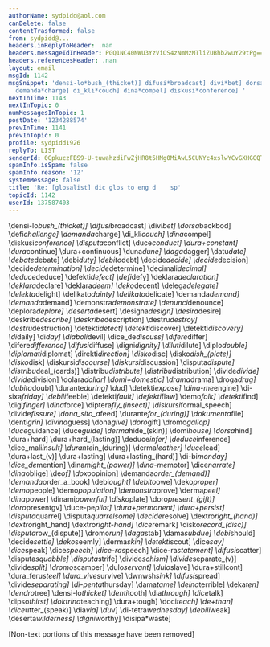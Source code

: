 ```yaml
---
authorName: sydpidd@aol.com
canDelete: false
contentTrasformed: false
from: sydpidd@...
headers.inReplyToHeader: .nan
headers.messageIdInHeader: PGQ1NC40NWU3YzViOS4zNmMzMTliZUBhb2wuY29tPg==
headers.referencesHeader: .nan
layout: email
msgId: 1142
msgSnippet: 'densi-lo*bush_(thicket)] difusi*broadcast] divi*bet] dorsa*backbod] defi*challenge]
  demanda*charge] di_kli*couch] dina*compel] diskusi*conference] '
nextInTime: 1143
nextInTopic: 0
numMessagesInTopic: 1
postDate: '1234288574'
prevInTime: 1141
prevInTopic: 0
profile: sydpidd1926
replyTo: LIST
senderId: 0GpkuczFBS9-U-tuwahzdiFwZjHR8t5HMg0MiAwL5CUNYc4xslwYCvGXHGGQTuMi0utVDtg_
spamInfo.isSpam: false
spamInfo.reason: '12'
systemMessage: false
title: 'Re: [glosalist] dic glos to eng d    sp'
topicId: 1142
userId: 137587403
---
```


\densi-lo*bush_(thicket)]
\difusi*broadcast]
\divi*bet]
\dorsa*backbod]
\defi*challenge]
\demanda*charge]
\di_kli*couch]
\dina*compel]
\diskusi*conference]
\disputa*conflict]
\duce*conduct]
\dura+constant]
\dura*continue]
\dura+continuous]
\duna*dune]
\daga*dagger]
\datu*date]
\debate*debate]
\debi*duty]
\debito*debt]
\decide*decide]
\decide*decision]
\decide*determination]
\decide*determine]
\decimali*decimal]
\deduce*deduce]
\defekti*defect]
\defi*defy]
\deklara*declaration]
\deklara*declare]
\deklara*deem]
\deko*decent]
\delega*delegate]
\delekta*delight]
\delikato*dainty]
\delikato*delicate]
\demanda*demand]
\demanda*demand]
\demonstra*demonstrate]
\denunci*denounce]
\deplora*deplore]
\deserta*desert]
\designa*design]
\desira*desire]
\deskribe*describe]
\deskribe*description]
\destru*destroy]
\destru*destruction]
\detekti*detect]
\detekti*discover]
\detekti*discovery]
\di*daily]
\di*day]
\diaboli*devil]
\dice_de*discuss]
\difere*differ]
\difere*difference]
\difusi*diffuse]
\digni*dignity]
\diluti*dilute]
\diplo*double]
\diplomati*diplomat]
\direkti*direction]
\disko*disc]
\disko*dish_(plate)]
\disko*disk]
\diskursi*discourse]
\diskursi*discussion]
\disputa*dispute]
\distribu*deal_(cards)]
\distribu*distribute]
\distribu*distribution]
\divide*divide]
\divide*division]
\dolara*dollar]
\domi+domestic]
\drama*drama]
\droga*drug]
\dubita*doubt]
\durante*during]
\du*d]
\detekti*expose]
\dina-me*engine]
\di-sixa*friday]
\debili*feeble]
\defekti*fault]
\defekti*flaw]
\demo*folk]
\detekti*find]
\digi*finger]
\dina*force]
\diptera*fly_(insect)]
\diskursi*formal_speech]
\divide*fissure]
\dona_sito_a*feed]
\durante*for_(during)]
\dokumenta*file]
\denti*grin]
\divina*guess]
\dona*give]
\doro*gift]
\dromo*gallop]
\duce*guidance]
\duce*guide]
\derma*hide_(skin)]
\domi*house]
\dorsa*hind]
\dura+hard]
\dura+hard_(lasting)]
\deduce*infer]
\deduce*inference]
\dice_mali*insult]
\durante*in_(during)]
\derma*leather]
\duce*lead]
\dura+last_(v)]
\dura+lasting]
\dura+lasting_(hard)]
\di-bi*monday]
\dice_de*mention]
\dina*might_(power)]
\dina-me*motor]
\dice*narrate]
\dina*oblige]
\de*of]
\doxo*opinion]
\demanda*order_(demand)]
\demanda*order_a_book]
\debi*ought]
\debito*owe]
\deko*proper]
\demo*people]
\demo*population]
\demonstra*prove]
\derma*peel]
\dina*power]
\dinami*powerful]
\disko*plate]
\doro*present_(gift)]
\doro*presentgv]
\duce-pe*pilot]
\dura+permanent]
\dura+persist]
\disputa*quarrel]
\disputa*quarrelsome]
\decide*resolve]
\dextro*right_(hand)]
\dextro*right_hand]
\dextro*right-hand]
\dice*remark]
\disko*record_(disc)]
\disputa*row_(dispute)]
\dromo*run]
\daga*stab]
\dama*subdue]
\debi*should]
\decide*settle]
\deko*seemly]
\derma*skin]
\detekti*scout]
\dice*say]
\dice*speak]
\dice*speech]
\dice-ra*speech]
\dice-ra*statement]
\difusi*scatter]
\disputa*squabble]
\disputa*strife]
\divide*schism]
\divide*separate_(v)]
\divide*split]
\dromo*scamper]
\dulo*servant]
\dulo*slave]
\dura+stillcont]
\dura_feru*steel]
\dura_vive*survive]
\dwnwsh*sink]
\difusi*spread]
\divide*separating]
\di-penta*thursday]
\dama*tame]
\deino*terrible]
\deka*ten]
\dendro*tree]
\densi-lo*thicket]
\denti*tooth]
\dia*through]
\dice*talk]
\dipso*thirst]
\doktrina*teaching]
\dura+tough]
\doci*teach]
\de+than]
\dice*utter_(speak)]
\dia*via]
\du*v]
\di-tetra*wednesday]
\debili*weak]
\deserta*wilderness]
\digni*worthy]
\disipa*waste]
 
 
 
 
 
 


[Non-text portions of this message have been removed]


